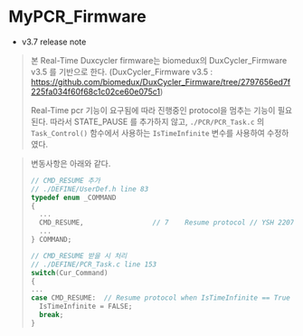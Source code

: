 # MyPCR_Firmware

- v3.7 release note

> 본 Real-Time Duxcycler firmware는 biomedux의 DuxCycler_Firmware v3.5 를 기반으로 한다.
>(DuxCycler_Firmware v3.5 : https://github.com/biomedux/DuxCycler_Firmware/tree/2797656ed7f225fa034f60f68c1c02ce60e075c1)
> 
> Real-Time pcr 기능이 요구됨에 따라 진행중인 protocol을 멈추는 기능이 필요된다.
> 따라서 STATE_PAUSE 를 추가하지 않고, `./PCR/PCR_Task.c` 의 `Task_Control()` 함수에서 사용하는
> `IsTimeInfinite` 변수를 사용하여 수정하였다.

> 변동사항은 아래와 같다.
> 
> ```C
> // CMD_RESUME 추가
> // ./DEFINE/UserDef.h line 83
> typedef enum _COMMAND
>{
>   ...
>	CMD_RESUME,					// 7	Resume protocol // YSH 220711
>   ...
>} COMMAND;
>```
> ```C
> // CMD_RESUME 받을 시 처리
> // ./DEFINE/PCR_Task.c line 153
> switch(Cur_Command)
> {
> ...
> case CMD_RESUME:	// Resume protocol when IsTimeInfinite == True // YSH 220711
>   IsTimeInfinite = FALSE;
>   break;
> }
>```
